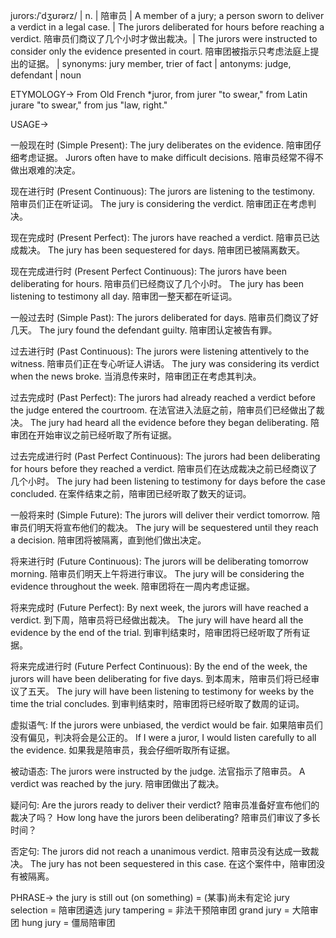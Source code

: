 jurors:/ˈdʒʊrərz/ | n. | 陪审员 | A member of a jury; a person sworn to deliver a verdict in a legal case. | The jurors deliberated for hours before reaching a verdict. 陪审员们商议了几个小时才做出裁决。|  The jurors were instructed to consider only the evidence presented in court.  陪审团被指示只考虑法庭上提出的证据。 | synonyms: jury member, trier of fact | antonyms: judge, defendant | noun


ETYMOLOGY->
From Old French *juror, from jurer "to swear," from Latin jurare "to swear," from jus "law, right."

USAGE->

一般现在时 (Simple Present):
The jury deliberates on the evidence. 陪审团仔细考虑证据。
Jurors often have to make difficult decisions. 陪审员经常不得不做出艰难的决定。

现在进行时 (Present Continuous):
The jurors are listening to the testimony. 陪审员们正在听证词。
The jury is considering the verdict. 陪审团正在考虑判决。

现在完成时 (Present Perfect):
The jurors have reached a verdict. 陪审员已达成裁决。
The jury has been sequestered for days. 陪审团已被隔离数天。


现在完成进行时 (Present Perfect Continuous):
The jurors have been deliberating for hours. 陪审员们已经商议了几个小时。
The jury has been listening to testimony all day. 陪审团一整天都在听证词。

一般过去时 (Simple Past):
The jurors deliberated for days.  陪审员们商议了好几天。
The jury found the defendant guilty. 陪审团认定被告有罪。

过去进行时 (Past Continuous):
The jurors were listening attentively to the witness. 陪审员们正在专心听证人讲话。
The jury was considering its verdict when the news broke. 当消息传来时，陪审团正在考虑其判决。

过去完成时 (Past Perfect):
The jurors had already reached a verdict before the judge entered the courtroom. 在法官进入法庭之前，陪审员们已经做出了裁决。
The jury had heard all the evidence before they began deliberating.  陪审团在开始审议之前已经听取了所有证据。

过去完成进行时 (Past Perfect Continuous):
The jurors had been deliberating for hours before they reached a verdict. 陪审员们在达成裁决之前已经商议了几个小时。
The jury had been listening to testimony for days before the case concluded. 在案件结束之前，陪审团已经听取了数天的证词。


一般将来时 (Simple Future):
The jurors will deliver their verdict tomorrow. 陪审员们明天将宣布他们的裁决。
The jury will be sequestered until they reach a decision. 陪审团将被隔离，直到他们做出决定。

将来进行时 (Future Continuous):
The jurors will be deliberating tomorrow morning.  陪审员们明天上午将进行审议。
The jury will be considering the evidence throughout the week. 陪审团将在一周内考虑证据。


将来完成时 (Future Perfect):
By next week, the jurors will have reached a verdict. 到下周，陪审员将已经做出裁决。
The jury will have heard all the evidence by the end of the trial.  到审判结束时，陪审团将已经听取了所有证据。

将来完成进行时 (Future Perfect Continuous):
By the end of the week, the jurors will have been deliberating for five days. 到本周末，陪审员们将已经审议了五天。
The jury will have been listening to testimony for weeks by the time the trial concludes.  到审判结束时，陪审团将已经听取了数周的证词。


虚拟语气:
If the jurors were unbiased, the verdict would be fair. 如果陪审员们没有偏见，判决将会是公正的。
If I were a juror, I would listen carefully to all the evidence. 如果我是陪审员，我会仔细听取所有证据。


被动语态:
The jurors were instructed by the judge.  法官指示了陪审员。
A verdict was reached by the jury.  陪审团做出了裁决。

疑问句:
Are the jurors ready to deliver their verdict? 陪审员准备好宣布他们的裁决了吗？
How long have the jurors been deliberating? 陪审员们审议了多长时间？

否定句:
The jurors did not reach a unanimous verdict. 陪审员没有达成一致裁决。
The jury has not been sequestered in this case. 在这个案件中，陪审团没有被隔离。

PHRASE->
the jury is still out (on something) =  (某事)尚未有定论
jury selection = 陪审团遴选
jury tampering =  非法干预陪审团
grand jury = 大陪审团
hung jury = 僵局陪审团


